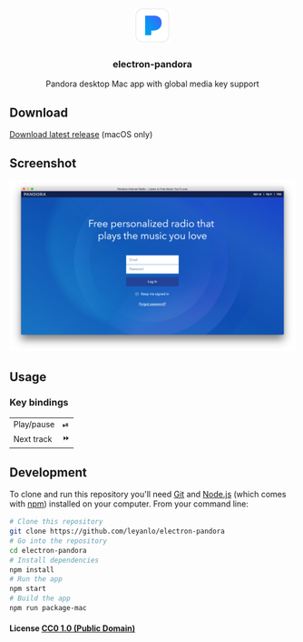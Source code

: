 <p align="center">
  <img src="icon.png" width="64">
  <h3 align="center">electron-pandora</h3>
  <p align="center">Pandora desktop Mac app with global media key support<p>
</p>

## Download

[Download latest release](https://github.com/leyanlo/electron-pandora/releases/latest) (macOS only)
 
## Screenshot

<img src="screenshot.png" width="640">

## Usage

### Key bindings

<table>
<tbody>
<tr><td> Play/pause </td><td>⏯</td></tr>
<tr><td> Next track </td><td>⏩</td></tr>
</tbody>
</table>

## Development

To clone and run this repository you'll need [Git](https://git-scm.com) and [Node.js](https://nodejs.org/en/download/) (which comes with [npm](http://npmjs.com)) installed on your computer. From your command line:

```bash
# Clone this repository
git clone https://github.com/leyanlo/electron-pandora
# Go into the repository
cd electron-pandora
# Install dependencies
npm install
# Run the app
npm start
# Build the app
npm run package-mac
```

#### License [CC0 1.0 (Public Domain)](LICENSE.md)
